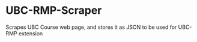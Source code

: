 # UBC-RMP-Scraper

Scrapes UBC Course web page, and stores it as JSON to be used for UBC-RMP extension
